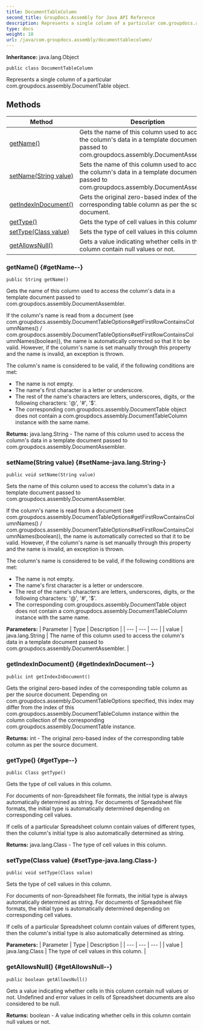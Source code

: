 ```yaml
---
title: DocumentTableColumn
second_title: GroupDocs.Assembly for Java API Reference
description: Represents a single column of a particular com.groupdocs.assembly.DocumentTable object.
type: docs
weight: 18
url: /java/com.groupdocs.assembly/documenttablecolumn/
---
```

**Inheritance:**
java.lang.Object
```
public class DocumentTableColumn
```

Represents a single column of a particular com.groupdocs.assembly.DocumentTable object.
## Methods

| Method | Description |
| --- | --- |
| [getName()](#getName--) | Gets the name of this column used to access the column's data in a template document passed to com.groupdocs.assembly.DocumentAssembler. |
| [setName(String value)](#setName-java.lang.String-) | Sets the name of this column used to access the column's data in a template document passed to com.groupdocs.assembly.DocumentAssembler. |
| [getIndexInDocument()](#getIndexInDocument--) | Gets the original zero-based index of the corresponding table column as per the source document. |
| [getType()](#getType--) | Gets the type of cell values in this column. |
| [setType(Class value)](#setType-java.lang.Class-) | Sets the type of cell values in this column. |
| [getAllowsNull()](#getAllowsNull--) | Gets a value indicating whether cells in this column contain null values or not. |
### getName() {#getName--}
```
public String getName()
```


Gets the name of this column used to access the column's data in a template document passed to com.groupdocs.assembly.DocumentAssembler.

If the column's name is read from a document (see com.groupdocs.assembly.DocumentTableOptions\#getFirstRowContainsColumnNames() / com.groupdocs.assembly.DocumentTableOptions\#setFirstRowContainsColumnNames(boolean)), the name is automatically corrected so that it to be valid. However, if the column's name is set manually through this property and the name is invalid, an exception is thrown.

The column's name is considered to be valid, if the following conditions are met:

 *  The name is not empty.
 *  The name's first character is a letter or underscore.
 *  The rest of the name's characters are letters, underscores, digits, or the following characters: '@', '\#', '$'.
 *  The corresponding com.groupdocs.assembly.DocumentTable object does not contain a com.groupdocs.assembly.DocumentTableColumn instance with the same name.

**Returns:**
java.lang.String - The name of this column used to access the column's data in a template document passed to com.groupdocs.assembly.DocumentAssembler.
### setName(String value) {#setName-java.lang.String-}
```
public void setName(String value)
```


Sets the name of this column used to access the column's data in a template document passed to com.groupdocs.assembly.DocumentAssembler.

If the column's name is read from a document (see com.groupdocs.assembly.DocumentTableOptions\#getFirstRowContainsColumnNames() / com.groupdocs.assembly.DocumentTableOptions\#setFirstRowContainsColumnNames(boolean)), the name is automatically corrected so that it to be valid. However, if the column's name is set manually through this property and the name is invalid, an exception is thrown.

The column's name is considered to be valid, if the following conditions are met:

 *  The name is not empty.
 *  The name's first character is a letter or underscore.
 *  The rest of the name's characters are letters, underscores, digits, or the following characters: '@', '\#', '$'.
 *  The corresponding com.groupdocs.assembly.DocumentTable object does not contain a com.groupdocs.assembly.DocumentTableColumn instance with the same name.

**Parameters:**
| Parameter | Type | Description |
| --- | --- | --- |
| value | java.lang.String | The name of this column used to access the column's data in a template document passed to com.groupdocs.assembly.DocumentAssembler. |

### getIndexInDocument() {#getIndexInDocument--}
```
public int getIndexInDocument()
```


Gets the original zero-based index of the corresponding table column as per the source document. Depending on com.groupdocs.assembly.DocumentTableOptions specified, this index may differ from the index of this com.groupdocs.assembly.DocumentTableColumn instance within the column collection of the corresponding com.groupdocs.assembly.DocumentTable instance.

**Returns:**
int - The original zero-based index of the corresponding table column as per the source document.
### getType() {#getType--}
```
public Class getType()
```


Gets the type of cell values in this column.

For documents of non-Spreadsheet file formats, the initial type is always automatically determined as string. For documents of Spreadsheet file formats, the initial type is automatically determined depending on corresponding cell values.

If cells of a particular Spreadsheet column contain values of different types, then the column's initial type is also automatically determined as string.

**Returns:**
java.lang.Class - The type of cell values in this column.
### setType(Class value) {#setType-java.lang.Class-}
```
public void setType(Class value)
```


Sets the type of cell values in this column.

For documents of non-Spreadsheet file formats, the initial type is always automatically determined as string. For documents of Spreadsheet file formats, the initial type is automatically determined depending on corresponding cell values.

If cells of a particular Spreadsheet column contain values of different types, then the column's initial type is also automatically determined as string.

**Parameters:**
| Parameter | Type | Description |
| --- | --- | --- |
| value | java.lang.Class | The type of cell values in this column. |

### getAllowsNull() {#getAllowsNull--}
```
public boolean getAllowsNull()
```


Gets a value indicating whether cells in this column contain null values or not. Undefined and error values in cells of Spreadsheet documents are also considered to be null.

**Returns:**
boolean - A value indicating whether cells in this column contain null values or not.
